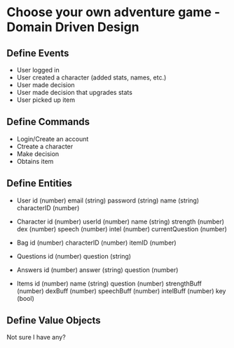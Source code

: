 # Choose your own adventure game - Domain Driven Design
## Define Events
- User logged in
- User created a character (added stats, names, etc.)
- User made decision
- User made decision that upgrades stats
- User picked up item

## Define Commands
- Login/Create an account
- Ctreate a character
- Make decision
- Obtains item

## Define Entities
- User 
    id (number)
    email (string)
    password (string)
    name (string)
    characterID (number)
    
- Character
    id (number)
    userId (number)
    name (string)
    strength (number)
    dex (number)
    speech (number)
    intel (number)
    currentQuestion (number)
    
- Bag
    id (number)
    characterID (number)
    itemID (number)
    
- Questions
    id (number)
    question (string)
    
- Answers
    id (number)
    answer (string)
    question (number)

- Items 
    id (number)
    name (string)
    question (number)
    strengthBuff (number)
    dexBuff (number)
    speechBuff (number)
    intelBuff (number)
    key (bool)

## Define Value Objects
Not sure I have any?